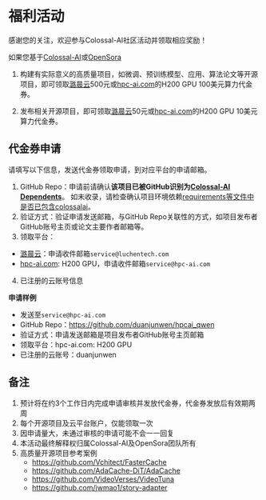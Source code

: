 # 福利活动

感谢您的关注，欢迎参与Colossal-AI社区活动并领取相应奖励！

如果您基于[Colossal-AI](https://github.com/hpcaitech/ColossalAI)或[OpenSora](https://github.com/hpcaitech/Open-Sora)

1. 构建有实际意义的高质量项目，如微调、预训练模型、应用、算法论文等开源项目，即可领取[潞晨云](https://cloud.luchentech.com/)500元或[hpc-ai.com](https://hpc-ai.com/)的H200 GPU 100美元算力代金券。

2. 发布相关开源项目，即可领取[潞晨云](https://cloud.luchentech.com/)50元或[hpc-ai.com](https://hpc-ai.com/)的H200 GPU 10美元算力代金券。


## 代金券申请

请填写以下信息，发送代金券领取申请，到对应平台的申请邮箱。

1. GitHub Repo：申请前请确认**该项目已被GitHub识别为[Colossal-AI Dependents](https://github.com/hpcaitech/ColossalAI/network/dependents)**。 如未收录，请检查确认项目环境依赖[requirements等文件中是否已包含colossalai](https://github.com/hpcaitech/Open-Sora/blob/main/requirements/requirements.txt#L1)。
2. 验证方式：验证申请发送邮箱，与GitHub Repo关联性的方式，如项目发布者GitHub账号主页或论文主要作者邮箱等。
3. 领取平台：
  - [潞晨云](https://cloud.luchentech.com/)：申请收件邮箱`service@luchentech.com`
  - [hpc-ai.com](https://hpc-ai.com/): H200 GPU，申请收件邮箱`service@hpc-ai.com`
4. 已注册的云账号信息

**申请样例**
- 发送至`service@hpc-ai.com`
- GitHub Repo：https://github.com/duanjunwen/hpcai_qwen
- 验证方式：申请发送邮箱是项目发布者GitHub账号主页邮箱
- 领取平台：hpc-ai.com: H200 GPU
- 已注册的云账号：duanjunwen

## 备注
1. 预计将在约3个工作日内完成申请审核并发放代金券，代金券发放后有效期两周
2. 每个开源项目及云平台账户，仅能领取一次
3. 因申请量大，未通过审核的申请可能不会一一回复
4. 本活动最终解释权归属Colossal-AI及OpenSora团队所有
5. 高质量开源项目参考案例
   - https://github.com/Vchitect/FasterCache
   - https://github.com/AdaCache-DiT/AdaCache
   - https://github.com/VideoVerses/VideoTuna
   - https://github.com/jwmao1/story-adapter


<!-- doc-test-command: echo "installation.md does not need test" -->
